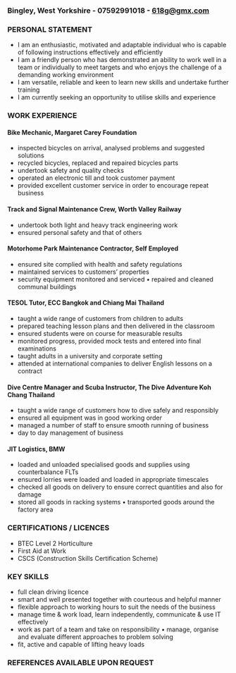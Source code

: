 ### Bingley, West Yorkshire - 07592991018 - 618g@gmx.com

### PERSONAL STATEMENT 
* I am an enthusiastic, motivated and adaptable individual who is capable of following instructions effectively and efficiently
*  I am a friendly person who has demonstrated an ability to work well in a team or individually to meet targets and who enjoys the challenge of a demanding working environment 
*  I am versatile, reliable and keen to learn new skills and undertake further training 
*  I am currently seeking an opportunity to utilise skills and experience

### WORK EXPERIENCE
####  Bike Mechanic, Margaret Carey Foundation
* inspected bicycles on arrival, analysed problems and suggested solutions 
* recycled bicycles, replaced and repaired bicycles parts 
* undertook safety and quality checks 
* operated an electronic till and took customer payment 
* provided excellent customer service in order to encourage repeat business

#### Track and Signal Maintenance Crew, Worth Valley Railway
* undertook both light and heavy track engineering work 
* ensured personal safety and that of others

#### Motorhome Park Maintenance Contractor, Self Employed 
* ensured site complied with health and safety regulations 
* maintained services to customers’ properties 
* security equipment monitored and serviced • repaired and cleaned communal buildings

#### TESOL Tutor, ECC Bangkok and Chiang Mai Thailand 
* taught a wide range of customers from children to adults 
* prepared teaching lesson plans and then delivered in the classroom 
* ensured students were on course for measurable results 
* monitored progress, provided mock tests and entered into final examinations 
* taught adults in a university and corporate setting 
* attended at international companies to deliver English lessons on a contract

#### Dive Centre Manager and Scuba Instructor, The Dive Adventure Koh Chang Thailand
* taught a wide range of customers how to dive safely and responsibly 
* ensured all equipment was in good working order
* managed a number of staff to ensure smooth running of business 
* day to day management of business

#### JIT Logistics, BMW 
* loaded and unloaded specialised goods and supplies using counterbalance FLTs 
* ensured lorries were loaded and loaded in appropriate timescales 
* checked all goods on delivery to ensure correct quantities and also for damage 
* stored all goods in racking systems • transported goods around the factory area

### CERTIFICATIONS / LICENCES
* BTEC Level 2 Horticulture 
* First Aid at Work
* CSCS (Construction Skills Certification Scheme)

### KEY SKILLS
* full clean driving licence 
* smart and well presented together with courteous and helpful manner 
* flexible approach to working hours to suit the needs of the business
*  manage time & work load, learn independently, communicate & use IT effectively 
*  work as part of a team and take on responsibility • manage, organise and evaluate different approaches to problem solving 
*  fit, active and capable of lifting heavy loads

### REFERENCES AVAILABLE UPON REQUEST
